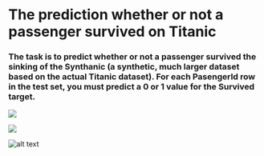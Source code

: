 # The prediction whether or not a passenger survived on Titanic
### The task is to predict whether or not a passenger survived the sinking of the Synthanic (a synthetic, much larger dataset based on the actual Titanic dataset). For each PasengerId row in the test set, you must predict a 0 or 1 value for the Survived target.
![](https://www.encyclopedia-titanica.org/files/1/figure-one-side-view-l.gif)

![](https://upload.wikimedia.org/wikipedia/commons/b/b6/Image_created_with_a_mobile_phone.png)

![alt text](https://upload.wikimedia.org/wikipedia/commons/b/b6/Image_created_with_a_mobile_phone.png
)